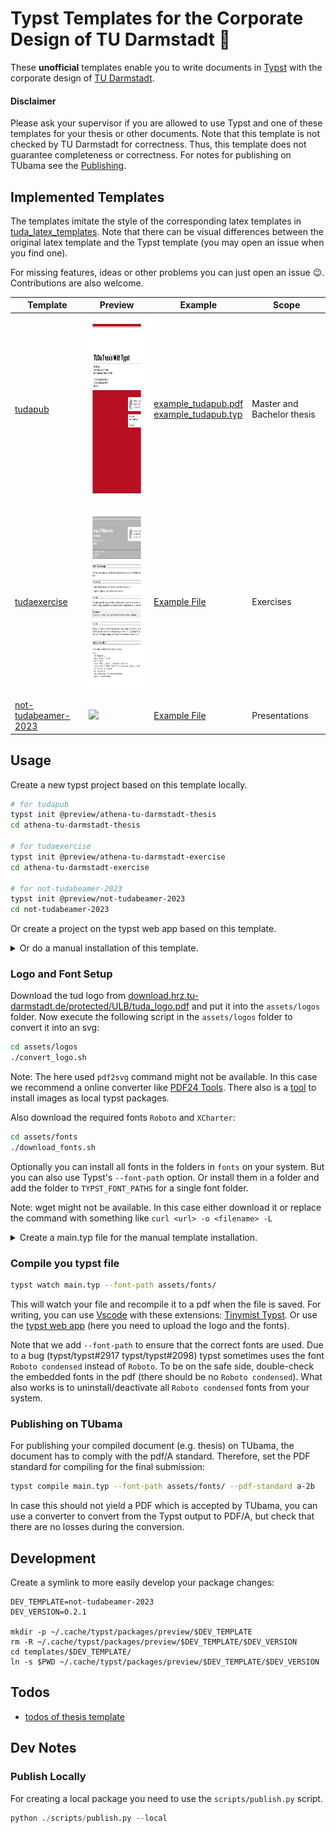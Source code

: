 # Typst Templates for the Corporate Design of TU Darmstadt :book:
These **unofficial** templates enable you to write documents in [Typst](https://github.com/typst/typst) with the corporate design of [TU Darmstadt](https://www.tu-darmstadt.de/).

#### Disclaimer
Please ask your supervisor if you are allowed to use Typst and one of these templates for your thesis or other documents.
Note that this template is not checked by TU Darmstadt for correctness.
Thus, this template does not guarantee completeness or correctness.
For notes for publishing on TUbama see the [Publishing](#publishing-on-tubama).


## Implemented Templates
The templates imitate the style of the corresponding latex templates in [tuda_latex_templates](https://github.com/tudace/tuda_latex_templates).
Note that there can be visual differences between the original latex template and the Typst template (you may open an issue when you find one).

For missing features, ideas or other problems you can just open an issue :wink:. Contributions are also welcome.

| Template | Preview | Example | Scope |
|----------|---------|---------|-------|
| [tudapub](https://github.com/JeyRunner/tuda-typst-templates/blob/main/templates/tudapub/template/tudapub.typ) | <img src="https://raw.githubusercontent.com/JeyRunner/tuda-typst-templates/refs/heads/main/templates/tudapub/preview/tudapub_prev-01.png" height="300px"> | [example_tudapub.pdf](https://github.com/JeyRunner/tuda-typst-templates/blob/main/example_tudapub.pdf) <br/> [example_tudapub.typ](https://github.com/JeyRunner/tuda-typst-templates/blob/main/example_tudapub.typ) | Master and Bachelor thesis |
| [tudaexercise](https://github.com/JeyRunner/tuda-typst-templates/blob/main/templates/tudaexercise/template/tudaexercise.typ) | <img src="https://raw.githubusercontent.com/JeyRunner/tuda-typst-templates/refs/heads/main/templates/tudaexercise/preview/tudaexercise_prev-1.png" height="300px"> | [Example File](https://github.com/JeyRunner/tuda-typst-templates/blob/main/templates_examples/tudaexercise/main.typ) | Exercises |
| [not-tudabeamer-2023](templates/not-tudabeamer-2023/template/lib.typ) | <img src="https://raw.githubusercontent.com/JeyRunner/tuda-typst-templates/refs/heads/main/templates/not-tudabeamer-2023/preview/thumbnail.webp" height="300px"> | [Example File](templates_examples/not-tudabeamer-2023/main.typ) | Presentations |

## Usage
Create a new typst project based on this template locally.
```bash
# for tudapub
typst init @preview/athena-tu-darmstadt-thesis
cd athena-tu-darmstadt-thesis

# for tudaexercise
typst init @preview/athena-tu-darmstadt-exercise
cd athena-tu-darmstadt-exercise

# for not-tudabeamer-2023
typst init @preview/not-tudabeamer-2023
cd not-tudabeamer-2023
```
Or create a project on the typst web app based on this template.

<details>
<summary>Or do a manual installation of this template.</summary>
For a manual setup create a folder for your writing project and download this template into the `templates` folder:

```bash
mkdir my_thesis && cd my_thesis
mkdir templates && cd templates
git clone https://github.com/JeyRunner/tuda-typst-templates
```
</details>

### Logo and Font Setup
Download the tud logo from [download.hrz.tu-darmstadt.de/protected/ULB/tuda_logo.pdf](https://download.hrz.tu-darmstadt.de/protected/ULB/tuda_logo.pdf) and put it into the `assets/logos` folder.
Now execute the following script in the `assets/logos` folder to convert it into an svg:

```bash
cd assets/logos
./convert_logo.sh
```

Note: The here used `pdf2svg` command might not be available. In this case we recommend a online converter like [PDF24 Tools](https://tools.pdf24.org/en/pdf-to-svg). There also is a [tool](https://github.com/FussballAndy/typst-img-to-local) to install images as local typst packages.

Also download the required fonts `Roboto` and `XCharter`:
```bash
cd assets/fonts
./download_fonts.sh
```
Optionally you can install all fonts in the folders in `fonts` on your system. But you can also use Typst's `--font-path` option. Or install them in a folder and add the folder to `TYPST_FONT_PATHS` for a single font folder.

Note: wget might not be available. In this case either download it or replace the command with something like `curl <url> -o <filename> -L`

<details>
<summary>Create a main.typ file for the manual template installation.</summary>
Create a simple `main.typ` in the root folder (`my_thesis`) of your new project:

```js
#import "templates/tuda-typst-templates/templates/tudapub/template/lib.typ": *

#show: tudapub.with(
  title: [
    My Thesis
  ],
  author: "My Name",
  accentcolor: "3d"
)

= My First Chapter
Some Text
```

</details>

### Compile you typst file

```bash
typst watch main.typ --font-path assets/fonts/
```

This will watch your file and recompile it to a pdf when the file is saved. For writing, you can use [Vscode](https://code.visualstudio.com/) with these extensions: [Tinymist Typst](https://marketplace.visualstudio.com/items?itemName=myriad-dreamin.tinymist). Or use the [typst web app](https://typst.app/) (here you need to upload the logo and the fonts).

Note that we add `--font-path` to ensure that the correct fonts are used.
Due to a bug (typst/typst#2917 typst/typst#2098) typst sometimes uses the font `Roboto condensed` instead of `Roboto`.
To be on the safe side, double-check the embedded fonts in the pdf (there should be no `Roboto condensed`).
What also works is to uninstall/deactivate all `Roboto condensed` fonts from your system.

### Publishing on TUbama
For publishing your compiled document (e.g. thesis) on TUbama, the document has to comply with the pdf/A standard. 
Therefore, set the PDF standard for compiling for the final submission:
```bash
typst compile main.typ --font-path assets/fonts/ --pdf-standard a-2b
```
In case this should not yield a PDF which is accepted by TUbama, you can use a converter to convert from the Typst output to PDF/A, but check that there are no losses during the conversion. 

## Development

Create a symlink to more easily develop your package changes:
```
DEV_TEMPLATE=not-tudabeamer-2023
DEV_VERSION=0.2.1

mkdir -p ~/.cache/typst/packages/preview/$DEV_TEMPLATE
rm -R ~/.cache/typst/packages/preview/$DEV_TEMPLATE/$DEV_VERSION
cd templates/$DEV_TEMPLATE/
ln -s $PWD ~/.cache/typst/packages/preview/$DEV_TEMPLATE/$DEV_VERSION
```

## Todos
- [todos of thesis template](https://github.com/JeyRunner/tuda-typst-templates/blob/main/templates/tudapub/TODO.md)

## Dev Notes
### Publish Locally
For creating a local package you need to use the `scripts/publish.py` script.
```python
python ./scripts/publish.py --local
```
